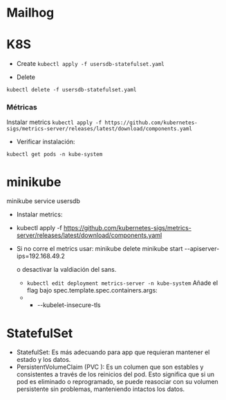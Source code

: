 # Mailhog

# K8S
- Create
```kubectl apply -f usersdb-statefulset.yaml```

- Delete

```kubectl delete -f usersdb-statefulset.yaml```

### Métricas
Instalar metrics
```kubectl apply -f https://github.com/kubernetes-sigs/metrics-server/releases/latest/download/components.yaml```
- Verificar instalación:

```kubectl get pods -n kube-system```

# minikube
minikube service usersdb

- Instalar metrics:
- kubectl apply -f https://github.com/kubernetes-sigs/metrics-server/releases/latest/download/components.yaml

- Si no corre el metrics usar:
    minikube delete
    minikube start --apiserver-ips=192.168.49.2

    o desactivar la valdiación del sans.
    -   ```kubectl edit deployment metrics-server -n kube-system```
    Añade el flag bajo spec.template.spec.containers.args:
    - - --kubelet-insecure-tls

# StatefulSet
- StatefulSet: Es más adecuando para app que requieran mantener el estado y los datos.
- PersistentVolumeClaim (PVC ):  Es un columen que son estables y consistentes a través 
de los reinicios del pod. Esto significa que si un pod es eliminado o reprogramado, 
se puede reasociar con su volumen persistente sin problemas, manteniendo intactos los datos.